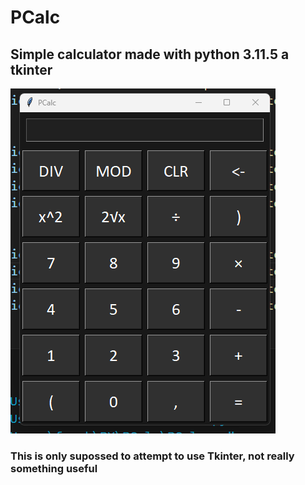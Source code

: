 # PCalc

## Simple calculator made with python 3.11.5 a tkinter

<img src="Screenshot.png">

### This is only supossed to attempt to use Tkinter, not really something useful
